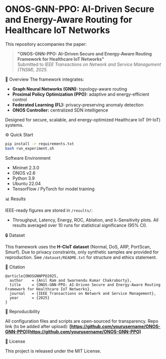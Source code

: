 # ONOS-GNN-PPO: AI-Driven Secure and Energy-Aware Routing for Healthcare IoT Networks

This repository accompanies the paper:
> **"ONOS-GNN-PPO: AI-Driven Secure and Energy-Aware Routing Framework for Healthcare IoT Networks"**  
> Submitted to *IEEE Transactions on Network and Service Management (TNSM), 2025.*


🧩 Overview
The framework integrates:
- **Graph Neural Networks (GNN):** topology-aware routing
- **Proximal Policy Optimization (PPO):** adaptive and energy-efficient control
- **Federated Learning (FL):** privacy-preserving anomaly detection
- **ONOS Controller:** centralized SDN intelligence

Designed for secure, scalable, and energy-optimized Healthcare IoT (H-IoT) systems.


⚙️ Quick Start
```bash
pip install -r requirements.txt
bash run_experiment.sh
````

Software Environment

* Mininet 2.3.0
* ONOS v2.6
* Python 3.9
* Ubuntu 22.04
* TensorFlow / PyTorch for model training


📊 Results

IEEE-ready figures are stored in `/results/`:

* Throughput, Latency, Energy, ROC, Ablation, and λ-Sensitivity plots.
  All results averaged over 10 runs for statistical significance (95% CI).


🔒 Dataset

This framework uses the **H-CIoT dataset** (Normal, DoS, ARP, PortScan, Smurf).
Due to privacy constraints, only synthetic samples are provided for reproduction.
See `/dataset/README.txt` for structure and ethics statement.


🧠 Citation

```
@article{ONOSGNNPPO2025,
  author    = {Anil Ram and Swarnendu Kumar Chakraborty},
  title     = {ONOS-GNN-PPO: AI-Driven Secure and Energy-Aware Routing Framework for Healthcare IoT Networks},
  journal   = {IEEE Transactions on Network and Service Management},
  year      = {2025}
}
```


🔗 Reproducibility

All configuration files and scripts are open-sourced for transparency.
Repo link (to be added after upload):
**[https://github.com/yourusername/ONOS-GNN-PPO](https://github.com/yourusername/ONOS-GNN-PPO)**


📜 License

This project is released under the MIT License.
